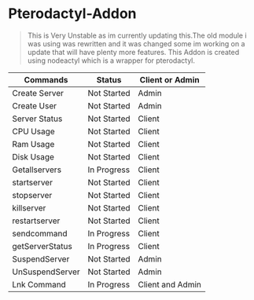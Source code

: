 # Pterodactyl-Addon
>This is Very Unstable as im currently updating this.The old module i was using was rewritten and it was changed some im working on a update that will have plenty more features.
This Addon is created using nodeactyl which is a wrapper for pterodactyl.


Commands | Status | Client or Admin
------------ | ------------- | -------------
Create Server | Not Started | Admin
Create User| Not Started | Admin
Server Status| Not Started | Client
CPU Usage| Not Started | Client
Ram Usage| Not Started | Client
Disk Usage| Not Started | Client
Getallservers|In Progress | Client
startserver| Not Started | Client
stopserver| Not Started | Client
killserver| Not Started | Client
restartserver| Not Started | Client
sendcommand| In Progress | Client
getServerStatus| In Progress | Client
SuspendServer| Not Started | Admin
UnSuspendServer| Not Started | Admin
Lnk Command| In Progress| Client and Admin
